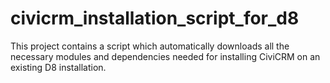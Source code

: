 # civicrm_installation_script_for_d8
This project contains a script which automatically downloads all the necessary modules and dependencies needed for installing CiviCRM on an existing D8 installation.

